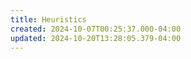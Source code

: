 ```yaml
---
title: Heuristics
created: 2024-10-07T00:25:37.000-04:00
updated: 2024-10-20T13:28:05.379-04:00
---
```

